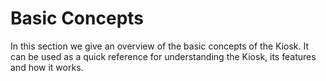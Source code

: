 # Basic Concepts

In this section we give an overview of the basic concepts of the Kiosk. It can be used as a quick reference for understanding the Kiosk, its features and how it works.
